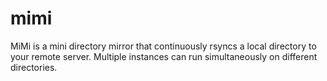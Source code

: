 # mimi
MiMi is a mini directory mirror that continuously rsyncs a local directory to your remote server. Multiple instances can run simultaneously on different directories.
